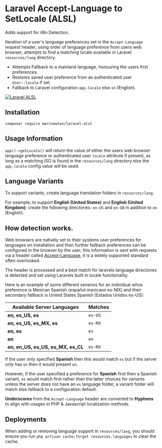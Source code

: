 # Laravel Accept-Language to SetLocale (ALSL)

Adds support for il8n Detection.

Iteration of a user's language preferences set in the `Accept-Language` request header, using order of language preference from users web browser; attempts to find a matching locale available in Laravel `resources/lang` directory.

- Attempts Fallback to a mainland language, honouring the users first preferences.
- Restores saved user preference from an authenticated user  `User::locale` if set.
- Fallback to Laravel configuration `app.locale` else `en` (English).

[![Laravel ALSL](https://img.youtube.com/vi/VrvBUeSVDNE/0.jpg)](https://youtu.be/VrvBUeSVDNE)

## Installation

`composer require marcnewton/laravel-alsl`

## Usage Information

`app()->getLocale()` will return the value of either the users web browser language preference or authenticated user `locale` attribute if present, as long as a matching ISO is found in the `resources/lang` directory else the `app.locale` config value will be used.

## Language Variants

To support variants, create language translation folders in `resources/lang`.

For example, to support **English (United States)** and **English (United Kingdom)**; create the following directories: `en-US` and `en-GB` in addition to `en` (English).

## How detection works.

Web browsers are natively set to their systems user preferences for languages on installation and then further fallback preferences can be configured in the browser by the user, this information is sent with requests via a header called [Accept-Language](https://developer.mozilla.org/en-US/docs/Web/HTTP/Headers/Accept-Language), it is a widely supported standard often overlooked.

The header is processed and a best match for laravels language directories is detected and set using Laravels built in locale functionality.

Here is an example of some different senarios for an individual whos preference is Mexican Spanish (español mexicano es-MX) and their secondary fallback is United States Spanish (Estados Unidos es-US):

| Available Server Languages | Matches |
| - |- |
| **en, es_US, es** | `es-US` |
| **en, es_US, es_MX, es** | `es-MX` |
| **en, es** | `es` |
| **en** | `en` |
| **en, en_US, es_US, es_MX, es_CL** | `es-MX` |

If the user only specified **Spanish** then this would match `es` but if the server only has `en` then it would present `en`.

However, if the user specified a preference for **Spanish** first then a Spanish variant, `es` would match first rather than the latter choices for variants unless the server does not have an `es` language folder, a variant folder will match else fallback to a configuration default.

**Underscores** from the `Accept-Language` header are converted to **Hyphens** to align with usages in PHP & Javascript localization methods.

## Deployments
When adding or removing language support in `resources/lang`, you should ensure you run `php artisan cache:forget resources.languages` to clear the cache.
